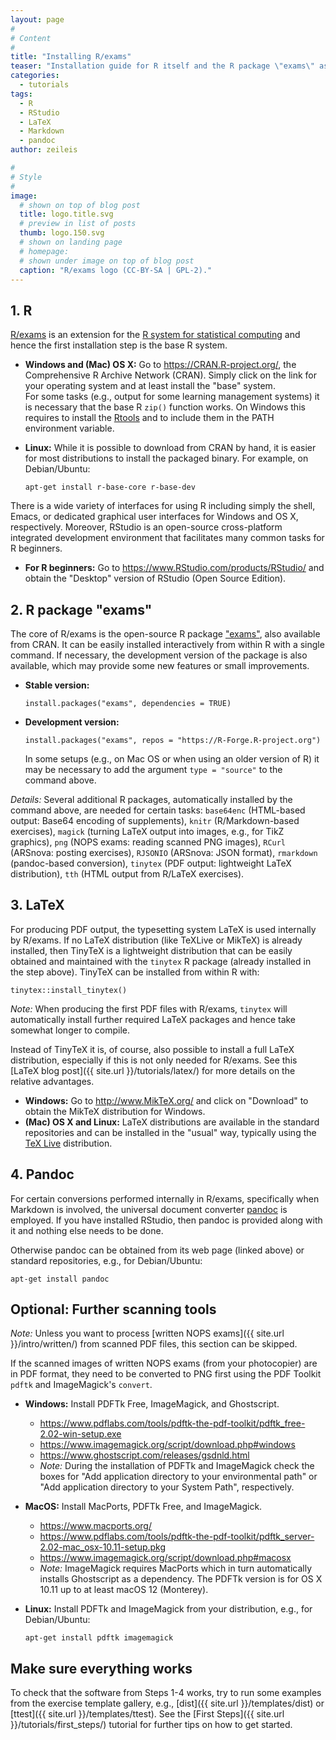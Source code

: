 ```yaml
---
layout: page
#
# Content
#
title: "Installing R/exams"
teaser: "Installation guide for R itself and the R package \"exams\" as well as further open-source tools that are required for certain tasks."
categories:
  - tutorials
tags:
  - R
  - RStudio
  - LaTeX
  - Markdown
  - pandoc
author: zeileis

#
# Style
#
image:
  # shown on top of blog post
  title: logo.title.svg
  # preview in list of posts
  thumb: logo.150.svg
  # shown on landing page
  # homepage:
  # shown under image on top of blog post
  caption: "R/exams logo (CC-BY-SA | GPL-2)."
---
```


## 1. R

[R/exams](https://www.R-exams.org/) is an extension for the [R system for statistical computing](https://www.R-project.org) and hence the first installation step is the base R system. 

- **Windows and (Mac) OS X:** Go to <https://CRAN.R-project.org/>, the Comprehensive R Archive Network (CRAN). Simply click on the link for your operating system and at least install the "base" system.  
   For some tasks (e.g., output for some learning management systems) it is necessary that the base R `zip()` function works. On Windows this requires to install the [Rtools](https://CRAN.R-project.org/bin/windows/Rtools/) and to include them in the PATH environment variable.
- **Linux:** While it is possible to download from CRAN by hand, it is easier for most distributions to install the packaged binary. For example, on Debian/Ubuntu:

  ```{r}
  apt-get install r-base-core r-base-dev
  ```

There is a wide variety of interfaces for using R including simply the shell, Emacs, or dedicated graphical user interfaces for Windows and OS X, respectively. Moreover, RStudio is an open-source cross-platform integrated development environment that facilitates many common tasks for R beginners.

- **For R beginners:** Go to <https://www.RStudio.com/products/RStudio/> and obtain the "Desktop" version of RStudio (Open Source Edition).



## 2. R package "exams"

The core of R/exams is the open-source R package ["exams"](https://CRAN.R-project.org/package=exams), also available from CRAN. It can be easily installed interactively from within R with a single command. If necessary, the development version of the package is also available, which may provide some new features or small improvements.

- **Stable version:**

  ```{r}
  install.packages("exams", dependencies = TRUE)
  ```
- **Development version:**

  ```{r}
  install.packages("exams", repos = "https://R-Forge.R-project.org")
  ```
  
  In some setups (e.g., on Mac OS or when using an older version of R) it may be necessary to add the argument `type = "source"` to the command above.

_Details:_ Several additional R packages, automatically installed by the command above, are needed for certain tasks: `base64enc` (HTML-based output: Base64 encoding of supplements), `knitr` (R/Markdown-based exercises), `magick` (turning LaTeX output into images, e.g., for TikZ graphics), `png` (NOPS exams: reading scanned PNG images), `RCurl` (ARSnova: posting exercises), `RJSONIO` (ARSnova: JSON format), `rmarkdown` (pandoc-based conversion), `tinytex` (PDF output: lightweight LaTeX distribution), `tth` (HTML output from R/LaTeX exercises).



## 3. LaTeX

For producing PDF output, the typesetting system LaTeX is used internally by R/exams. If no LaTeX distribution (like TeXLive or MikTeX) is already installed, then TinyTeX is a lightweight distribution that can be easily obtained and maintained with the `tinytex` R package (already installed in the step above). TinyTeX can be installed from within R with:

```{r}
tinytex::install_tinytex()
```

_Note:_ When producing the first PDF files with R/exams, `tinytex` will automatically install further required LaTeX packages and hence take somewhat longer to compile.

Instead of TinyTeX it is, of course, also possible to install a full LaTeX distribution, especially if this is not only needed for R/exams. See this [LaTeX blog post]({{ site.url }}/tutorials/latex/) for more details on the relative advantages.

- **Windows:** Go to <http://www.MikTeX.org/> and click on "Download" to obtain the MikTeX distribution for Windows.
- **(Mac) OS X and Linux:** LaTeX distributions are available in the standard repositories and can be installed in the "usual" way, typically using the [TeX Live](https://www.tug.org/texlive/) distribution.


## 4. Pandoc

For certain conversions performed internally in R/exams, specifically when Markdown is involved, the universal document converter [pandoc](https://www.pandoc.org/) is employed. If you have installed RStudio, then pandoc is provided along with it and nothing else needs to be done.

Otherwise pandoc can be obtained from its web page (linked above) or standard repositories, e.g., for Debian/Ubuntu:

```{r}
apt-get install pandoc
```


## Optional: Further scanning tools

_Note:_ Unless you want to process [written NOPS exams]({{ site.url }}/intro/written/) from scanned PDF files, this section can be skipped.

If the scanned images of written NOPS exams (from your photocopier) are in PDF format, they need to be converted to PNG first using the PDF Toolkit `pdftk` and ImageMagick's `convert`.

- **Windows:** Install PDFTk Free, ImageMagick, and Ghostscript.
  - <https://www.pdflabs.com/tools/pdftk-the-pdf-toolkit/pdftk_free-2.02-win-setup.exe>
  - <https://www.imagemagick.org/script/download.php#windows>
  - <https://www.ghostscript.com/releases/gsdnld.html>
  - _Note:_ During the installation of PDFTk and ImageMagick check the boxes for 
    "Add application directory to your environmental path" or
    "Add application directory to your System Path", respectively.
- **MacOS:** Install MacPorts, PDFTk Free, and ImageMagick.
  - <https://www.macports.org/>
  - <https://www.pdflabs.com/tools/pdftk-the-pdf-toolkit/pdftk_server-2.02-mac_osx-10.11-setup.pkg>
  - <https://www.imagemagick.org/script/download.php#macosx>
  - _Note:_ ImageMagick requires MacPorts which in turn automatically installs Ghostscript as a dependency.
    The PDFTk version is for OS X 10.11 up to at least macOS 12 (Monterey).
- **Linux:** Install PDFTk and ImageMagick from your distribution, e.g., for Debian/Ubuntu:

  ```{r}
  apt-get install pdftk imagemagick
  ```



## Make sure everything works

To check that the software from Steps 1-4 works, try to run some examples from the exercise template gallery, e.g., [dist]({{ site.url }}/templates/dist) or [ttest]({{ site.url }}/templates/ttest). See the [First Steps]({{ site.url }}/tutorials/first_steps/) tutorial for further tips on how to get started.
